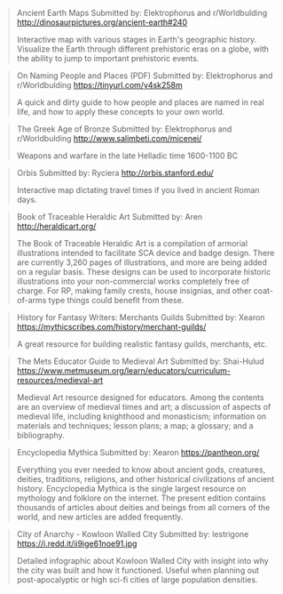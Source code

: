 > Ancient Earth Maps
> Submitted by: Elektrophorus and r/Worldbulding
> <http://dinosaurpictures.org/ancient-earth#240>
>  
> Interactive map with various stages in Earth's geographic history. Visualize the Earth through different prehistoric eras on a globe, with the ability to jump to important prehistoric events.

> On Naming People and Places (PDF)
> Submitted by: Elektrophorus and r/Worldbulding
> <https://tinyurl.com/y4sk258m>
>  
> A quick and dirty guide to how people and places are named in real life, and how to apply these concepts to your own world.

> The Greek Age of Bronze
> Submitted by: Elektrophorus and r/Worldbulding
> <http://www.salimbeti.com/micenei/>
>  
> Weapons and warfare in the late Helladic time 1600-1100 BC

> Orbis
> Submitted by: Ryciera 
> <http://orbis.stanford.edu/>
>  
> Interactive map dictating travel times if you lived in ancient Roman days.

> Book of Traceable Heraldic Art
> Submitted by: Aren
> <http://heraldicart.org/>
>  
> The Book of Traceable Heraldic Art is a compilation of armorial illustrations intended to facilitate SCA device and badge design. There are currently 3,260 pages of illustrations, and more are being added on a regular basis. These designs can be used to incorporate historic illustrations into your non-commercial works completely free of charge. For RP, making family crests, house insignias, and other coat-of-arms type things could benefit from these.

> History for Fantasy Writers: Merchants Guilds
> Submitted by: Xearon 
> <https://mythicscribes.com/history/merchant-guilds/>
>  
> A great resource for building realistic fantasy guilds, merchants, etc.

> The Mets Educator Guide to Medieval Art
> Submitted by: Shai-Hulud
> <https://www.metmuseum.org/learn/educators/curriculum-resources/medieval-art>
> 
> Medieval Art resource designed for educators. Among the contents are an overview of medieval times and art; a discussion of aspects of medieval life, including knighthood and monasticism; information on materials and techniques; lesson plans; a map; a glossary; and a bibliography.

> Encyclopedia Mythica
> Submitted by: Xearon
> <https://pantheon.org/>
> 
> Everything you ever needed to know about ancient gods, creatures, deities, traditions, religions, and other historical civilizations of ancient history. Encyclopedia Mythica is the single largest resource on mythology and folklore on the internet. The present edition contains thousands of articles about deities and beings from all corners of the world, and new articles are added frequently.

> City of Anarchy - Kowloon Walled City
> Submitted by: lestrigone
> <https://i.redd.it/ii9ige61noe91.jpg>
> 
> Detailed infographic about Kowloon Walled City with insight into why the city was built and how it functioned. Useful when planning out post-apocalyptic or high sci-fi cities of large population densities.
